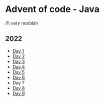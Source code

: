 # Advent of code - Java

        
/!\ very noobish             
             
## 2022
- [Day 1](https://github.com/vignesh-i2it/advent-of-code-2022/blob/master/src/day1)
- [Day 2](https://github.com/vignesh-i2it/advent-of-code-2022/tree/master/src/day2)
- [Day 3](https://github.com/vignesh-i2it/advent-of-code-2022/blob/master/src/day3)
- [Day 4](https://github.com/vignesh-i2it/advent-of-code-2022/blob/master/src/day4)
- [Day 5](https://github.com/vignesh-i2it/advent-of-code-2022/blob/master/src/day5)
- [Day 6](https://github.com/vignesh-i2it/advent-of-code-2022/blob/master/src/day6)
- Day 7 
- [Day 8](https://github.com/vignesh-i2it/advent-of-code-2022/blob/master/src/day8)
- [Day 9](https://github.com/vignesh-i2it/advent-of-code-2022/blob/master/src/day9)

